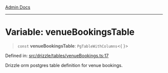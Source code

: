 [Admin Docs](/)

***

# Variable: venueBookingsTable

> `const` **venueBookingsTable**: `PgTableWithColumns`\<\{ \}\>

Defined in: [src/drizzle/tables/venueBookings.ts:17](https://github.com/Sourya07/talawa-api/blob/cfbd515d04ffba748b09232a33807f1845dd1878/src/drizzle/tables/venueBookings.ts#L17)

Drizzle orm postgres table definition for venue bookings.

